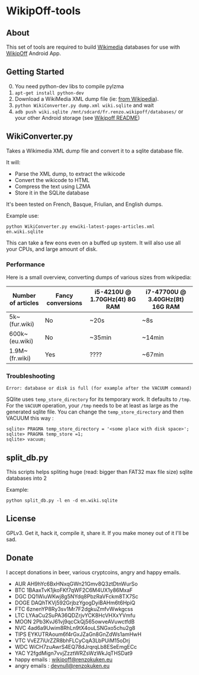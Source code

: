 # WikipOff-tools

## About

This set of tools are required to build [Wikimedia](https://www.wikimedia.org/) databases for use with [WikipOff](https://github.com/conchyliculture/wikipoff) Android App.

## Getting Started

0. You need python-dev libs to compile pylzma
  0. `apt-get install python-dev` 
0. Download a WikiMedia XML dump file (ie: [from Wikipedia](https://dumps.wikimedia.org/enwiki/latest/enwiki-latest-pages-articles.xml.bz2)).
0. `python WikiConverter.py dump.xml wiki.sqlite` and wait
0. `adb push wiki.sqlite /mnt/sdcard/fr.renzo.wikipoff/databases/` or your other Android storage (see [Wikipoff README](https://github.com/conchyliculture/wikipoff/blob/master/README.md))


## WikiConverter.py

Takes a Wikimedia XML dump file and convert it to a sqlite database file.

It will:
* Parse the XML dump, to extract the wikicode
* Convert the wikicode to HTML
* Compress the text using LZMA
* Store it in the SQLite database

It's been tested on French, Basque, Friulian, and English dumps.

Example use:

    python WikiConverter.py enwiki-latest-pages-articles.xml en.wiki.sqlite

This can take a few eons even on a buffed up system. It will also use all your CPUs, and large amount of disk.

### Performance

Here is a small overview, converting dumps of various sizes from wikipedia:

| Number of articles | Fancy conversions | i5-4210U @ 1.70GHz(4t) 8G RAM  | i7-47700U @ 3.40GHz(8t) 16G RAM |
|--------------------|-------------------|--------------------------------|---------------------------------|
| 5k~ (fur.wiki)     | No                | ~20s                           | ~8s                             |
| 600k~ (eu.wiki)    | No                | ~35min                         | ~14min                          |
| 1.9M~ (fr.wiki)    | Yes               | ????                           | ~67min                          |

### Troubleshooting

`Error: database or disk is full (for example after the VACUUM command)`

SQlite uses `temp_store_directory` for its temporary work. It defaults to `/tmp`. For the `VACUUM` operation, your `/tmp` needs to be at least as large as the generated sqlite file. You can change the `temp_store_directory` and then VACUUM this way :

    sqlite> PRAGMA temp_store_directory = '<some place with disk space>';
    sqlite> PRAGMA temp_store =1;
    sqlite> vacuum;


## split_db.py

This scripts helps spliting huge (read: bigger than FAT32 max file size) sqlite databases into 2

Example:

    python split_db.py -l en -d en.wiki.sqlite

## License

GPLv3. Get it, hack it, compile it, share it.
If you make money out of it I'll be sad. 

## Donate
I accept donations in beer, various cryptcoins, angry and happy emails.
* AUR   AH9hYc6BxHNxqGWn21Gmv8Q3ztDtnWurSo
* BTC   1BAaxTvK1jkoFKf7qWF2C6M4UX1y86MxaF
* DGC   DQ1WiuWKwj8g5NYdq8PbzRaVFckm8TX7Sc
* DOGE  DAQhTKVj592GrjbzYgogDyiBAHm6t6HpiQ 
* FTC   6znenYP8Ry3sv1Mr7F2dgkuZmfvWwkgcss
* LTC   LYAaCu2SuPA36QDZrjvYCK8HcVHXxYVmfu
* MOON  2Pb3KvJ61vj9qcCkQj565owveAVuwctfdB
* NVC   4ad6a9Uwim8RhLn9tX4ouLSNGxo5chu2g8
* TIPS  EYKUTRAoum6f4rGxJZaGn8GnZdWs1amHwH
* VTC   VvEZ7iUrZZR8bhFLCyCqA3LbPUiM15oDrj
* WDC   WiCH7zuAwrS4EQ78dJrqrqLb8ESeEmgECc
* YAC   Y2fgdMign7vvjZzztWRZsWzWkJqTHSDat9
* happy emails : wikipoff@renzokuken.eu
* angry emails : devnull@renzokuken.eu
